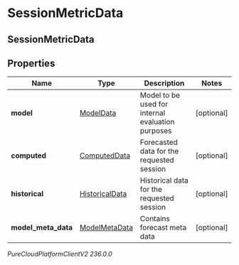 # SessionMetricData

## SessionMetricData

## Properties

|Name | Type | Description | Notes|
|------------ | ------------- | ------------- | -------------|
| **model** | [ModelData](ModelData) | Model to be used for internal evaluation purposes | [optional] |
| **computed** | [ComputedData](ComputedData) | Forecasted data for the requested session | [optional] |
| **historical** | [HistoricalData](HistoricalData) | Historical data for the requested session | [optional] |
| **model_meta_data** | [ModelMetaData](ModelMetaData) | Contains forecast meta data | [optional] |



_PureCloudPlatformClientV2 236.0.0_
